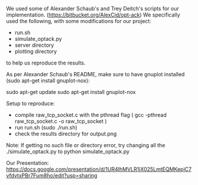 We used some of Alexander Schaub's and Trey Deitch's scripts for our implementation. (https://bitbucket.org/AlexCid/opt-ack) We specifically used the following, with some modifications for our project: 
- run.sh 
- simulate_optack.py
- server directory
- plotting directory 

to help us reproduce the results.

As per Alexander Schaub's README, make sure to have gnuplot installed (sudo apt-get install gnuplot-nox):

sudo apt-get update
sudo apt-get install gnuplot-nox

Setup to reproduce:
- compile raw_tcp_socket.c with the pthread flag ( gcc -pthread raw_tcp_socket.c -o raw_tcp_socket )
- run run.sh (sudo ./run.sh)
- check the results directory for output.png

Note:
If getting no such file or directory error, try changing all the 
./simulate_optack.py 
to 
python simulate_optack.py

Our Presentation:
https://docs.google.com/presentation/d/1UR4IhMVLR1jX025LmtEQMKepjC7vfdvtxPBr7Fum8ho/edit?usp=sharing
